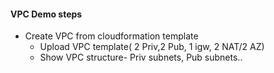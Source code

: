#### VPC Demo steps


* Create VPC from cloudformation template
   - Upload VPC template( 2 Priv,2 Pub, 1 igw, 2 NAT/2 AZ)
   - Show VPC structure- Priv subnets, Pub subnets..
